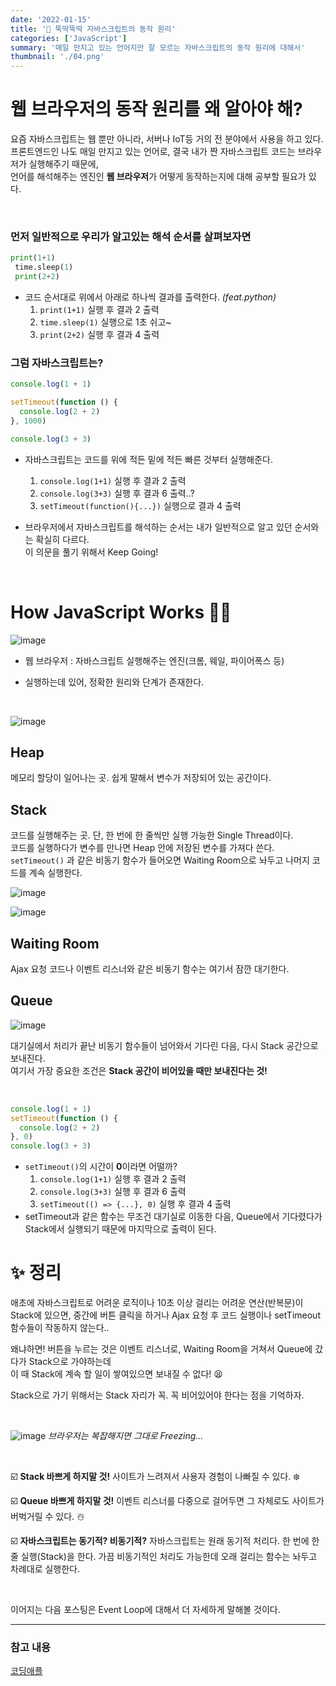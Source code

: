 ```yaml
---
date: '2022-01-15'
title: '🤹 뚝딱뚝딱 자바스크립트의 동작 원리'
categories: ['JavaScript']
summary: '매일 만지고 있는 언어지만 잘 모르는 자바스크립트의 동작 원리에 대해서'
thumbnail: './04.png'
---
```


# 웹 브라우저의 동작 원리를 왜 알아야 해?

요즘 자바스크립트는 웹 뿐만 아니라, 서버나 IoT등 거의 전 분야에서 사용을 하고 있다. <br/> 프론트엔드인 나도 매일 만지고 있는 언어로, 결국 내가 짠 자바스크립트 코드는 브라우저가 실행해주기 때문에, <br/> 언어를 해석해주는 엔진인 **웹 브라우저**가 어떻게 동작하는지에 대해 공부할 필요가 있다.

<br/>

### 먼저 일반적으로 우리가 알고있는 해석 순서를 살펴보자면

```python
print(1+1)
 time.sleep(1)
 print(2+2)
```

- 코드 순서대로 위에서 아래로 하나씩 결과를 출력한다. <i>(feat.python)</i>
  1. `print(1+1)` 실행 후 결과 2 출력
  2. `time.sleep(1)` 실행으로 1초 쉬고~
  3. `print(2+2)` 실행 후 결과 4 출력

### 그럼 자바스크립트는?

```jsx
console.log(1 + 1)

setTimeout(function () {
  console.log(2 + 2)
}, 1000)

console.log(3 + 3)
```

- 자바스크립트는 코드를 위에 적든 밑에 적든 빠른 것부터 실행해준다.

  1. `console.log(1+1)` 실행 후 결과 2 출력
  2. `console.log(3+3)` 실행 후 결과 6 출력..?
  3. `setTimeout(function(){...})` 실행으로 결과 4 출력

- 브라우저에서 자바스크립트를 해석하는 순서는 내가 일반적으로 알고 있던 순서와는 확실히 다르다. <br/> 이 의문을 풀기 위해서 Keep Going!

<br/>

# How JavaScript Works 😵‍💫

![image](https://user-images.githubusercontent.com/57790541/149624431-c32ab440-ccef-4070-988f-027bb08269f0.png)

- 웹 브라우저 : 자바스크립트 실행해주는 엔진(크롬, 웨일, 파이어폭스 등)

- 실행하는데 있어, 정확한 원리와 단계가 존재한다.

<br/>

![image](https://user-images.githubusercontent.com/57790541/149624871-b4d8c7f1-72dd-44fe-a1bd-a7e02449ff2d.png)

## Heap

메모리 할당이 일어나는 곳. 쉽게 말해서 변수가 저장되어 있는 공간이다.

## Stack

코드를 실행해주는 곳. 단, 한 번에 한 줄씩만 실행 가능한 Single Thread이다. <br/> 코드를 실행하다가 변수를 만나면 Heap 안에 저장된 변수를 가져다 쓴다. <br/>
`setTimeout()` 과 같은 비동기 함수가 들어오면 Waiting Room으로 놔두고 나머지 코드를 계속 실행한다.

![image](https://user-images.githubusercontent.com/57790541/149625427-1ab511f0-9345-4e04-afa4-607d6eab6c83.png)

![image](https://user-images.githubusercontent.com/57790541/149625409-ec3c307a-49fe-4024-b8f2-f50310ff0302.png)

## Waiting Room

Ajax 요청 코드나 이벤트 리스너와 같은 비동기 함수는 여기서 잠깐 대기한다.

## Queue

![image](https://user-images.githubusercontent.com/57790541/149625791-a4839c8a-c5c9-4045-94ee-190218712582.png)

대기실에서 처리가 끝난 비동기 함수들이 넘어와서 기다린 다음, 다시 Stack 공간으로 보내진다. <br/> 여기서 가장 중요한 조건은 **Stack 공간이 비어있을 때만 보내진다는 것!**

<br/>

```jsx
console.log(1 + 1)
setTimeout(function () {
  console.log(2 + 2)
}, 0)
console.log(3 + 3)
```

- `setTimeout()`의 시간이 **0**이라면 어떨까?
  1. `console.log(1+1)` 실행 후 결과 2 출력
  2. `console.log(3+3)` 실행 후 결과 6 출력
  3. `setTimeout(() => {...}, 0)` 실행 후 결과 4 출력
- setTimeout과 같은 함수는 무조건 대기실로 이동한 다음, Queue에서 기다렸다가 Stack에서 실행되기 때문에 마지막으로 출력이 된다.

# ✨ 정리

애초에 자바스크립트로 어려운 로직이나 10초 이상 걸리는 어려운 연산(반복문)이 Stack에 있으면, 중간에 버튼 클릭을 하거나 Ajax 요청 후 코드 실행이나 setTimeout 함수들이 작동하지 않는다..

왜냐하면! 버튼을 누르는 것은 이벤트 리스너로, Waiting Room을 거쳐서 Queue에 갔다가 Stack으로 가야하는데 <br/> 이 때 Stack에 계속 할 일이 쌓여있으면 보내질 수 없다! 😫

Stack으로 가기 위해서는 Stack 자리가 꼭. 꼭 비어있어야 한다는 점을 기억하자.

<br/>

![image](https://user-images.githubusercontent.com/57790541/149626618-23560b3f-f70c-446a-a2aa-3fb2aa7fbb30.png)
<i>브라우저는 복잡해지면 그대로 Freezing...</i>

<br/>

☑️ **Stack 바쁘게 하지말 것!**
사이트가 느려져서 사용자 경험이 나빠질 수 있다. ❄️

☑️ **Queue 바쁘게 하지말 것!**
이벤트 리스너를 다중으로 걸어두면 그 자체로도 사이트가 버벅거릴 수 있다. ☃️

☑️ **자바스크립트는 동기적? 비동기적?**
자바스크립트는 원래 동기적 처리다. 한 번에 한 줄 실행(Stack)을 한다. 가끔 비동기적인 처리도 가능한데 오래 걸리는 함수는 놔두고 차례대로 실행한다.

<br/>

이어지는 다음 포스팅은 Event Loop에 대해서 더 자세하게 말해볼 것이다.

---

### 참고 내용

[코딩애플](https://youtu.be/v67LloZ1ieI)
